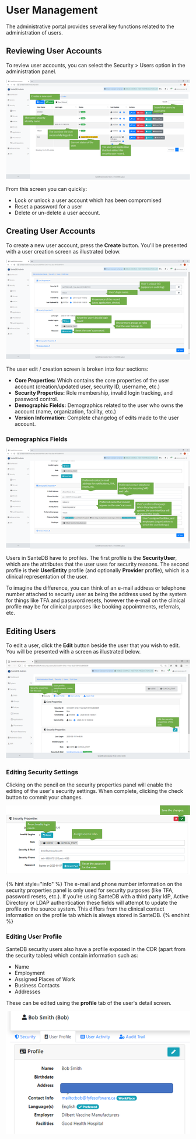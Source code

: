 # User Management

The administrative portal provides several key functions related to the administration of users. 

## Reviewing User Accounts

To review user accounts, you can select the Security &gt; Users option in the administration panel.

![](../../../.gitbook/assets/image%20%284%29.png)

From this screen you can quickly:

* Lock or unlock a user account which has been compromised
* Reset a password for a user
* Delete or un-delete a user account.

## Creating User Accounts

To create a new user account, press the **Create** button. You'll be presented with a user creation screen as illustrated below.

![](../../../.gitbook/assets/image%20%2889%29.png)

The user edit / creation screen is broken into four sections:

* **Core Properties:** Which contains the core properties of the user account \(creation/updated user, security ID, username, etc.\)
* **Security Properties:** Role membership, invalid login tracking, and password control.
* **Demographic Fields:** Demographics related to the user who owns the account \(name, organization, facility, etc.\)
* **Version Information:** Complete changelog of edits made to the user account.

### Demographics Fields

![](../../../.gitbook/assets/image%20%2854%29.png)

Users in SanteDB have to profiles. The first profile is the **SecurityUser**, which are the attributes that the user uses for security reasons. The second profile is their **UserEntity** profile \(and optionally **Provider** profile\), which is a clinical representation of the user. 

To imagine the difference, you can think of an e-mail address or telephone number attached to security user as being the address used by the system for things like TFA and password resets, however the e-mail on the clinical profile may be for clinical purposes like booking appointments, referrals, etc.

## Editing Users

To edit a user, click the **Edit** button beside the user that you wish to edit. You will be presented with a screen as illustrated below.

![](../../../.gitbook/assets/image%20%283%29.png)

### Editing Security Settings

Clicking on the pencil on the security properties panel will enable the editing of the user's security settings. When complete, clicking the check button to commit your changes.

![](../../../.gitbook/assets/image%20%2898%29.png)

{% hint style="info" %}
The e-mail and phone number information on the security properties panel is only used for security purposes \(like TFA, password resets, etc.\). If you're using SanteDB with a third party IdP, Active Directory or LDAP authentication these fields will attempt to update the profile on the source system. This differs from the clinical contact information on the profile tab which is always stored in SanteDB. 
{% endhint %}

### Editing User Profile

SanteDB security users also have a profile exposed in the CDR \(apart from the security tables\) which contain information such as:

* Name
* Employment
* Assigned Places of Work
* Business Contacts
* Addresses

These can be edited using the **profile** tab of the user's detail screen.  


![](../../../.gitbook/assets/image%20%2826%29.png)

